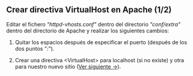 ## Crear directiva VirtualHost en Apache (1/2)

Editar el fichero *"httpd-vhosts.conf"* dentro del directorio *"conf/extra"* dentro del directorio de Apache y realizar los siguientes cambios:

1. Quitar los espacios después de especificar el puerto (después de los dos puntos ":").

2. Crear una directiva &lt;VirtualHost&gt; para localhost (si no existe) y otra para nuestro nuevo sitio ([Ver siguiente &rarr;](#/4)).